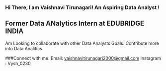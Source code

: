 ### Hi There, I am Vaishnavi Tirunagari! An Aspiring Data Analyst !
## Former Data ANalytics Intern at EDUBRIDGE INDIA
Am Looking to collaborate with other Data Analysts
Goals: Contribute more into Data Analitics 

###Connect with me:
Email: vaishnavitirunagari2000@gmail.com
Instagram : Vysh_0230
